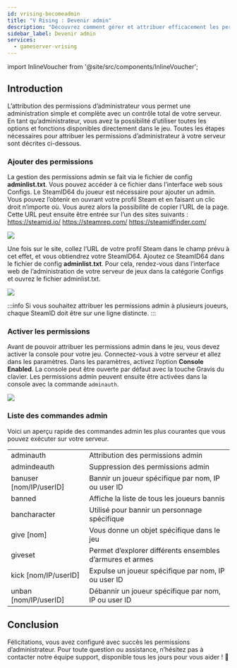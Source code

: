 ```yaml
---
id: vrising-becomeadmin
title: "V Rising : Devenir admin"
description: "Découvrez comment gérer et attribuer efficacement les permissions d’administrateur complet pour votre serveur de jeux → En savoir plus maintenant"
sidebar_label: Devenir admin
services:
  - gameserver-vrising
---
```


import InlineVoucher from '@site/src/components/InlineVoucher';

## Introduction
L’attribution des permissions d’administrateur vous permet une administration simple et complète avec un contrôle total de votre serveur. En tant qu’administrateur, vous avez la possibilité d’utiliser toutes les options et fonctions disponibles directement dans le jeu. Toutes les étapes nécessaires pour attribuer les permissions d’administrateur à votre serveur sont décrites ci-dessous.  
<InlineVoucher />

### Ajouter des permissions

La gestion des permissions admin se fait via le fichier de config **adminlist.txt**. Vous pouvez accéder à ce fichier dans l’interface web sous Configs. Le SteamID64 du joueur est nécessaire pour ajouter un admin. Vous pouvez l’obtenir en ouvrant votre profil Steam et en faisant un clic droit n’importe où. Vous aurez alors la possibilité de copier l’URL de la page. Cette URL peut ensuite être entrée sur l’un des sites suivants : https://steamid.io/ https://steamrep.com/ https://steamidfinder.com/ 

![](https://screensaver01.zap-hosting.com/index.php/s/QT5HRX4t966kRjQ/preview)

Une fois sur le site, collez l’URL de votre profil Steam dans le champ prévu à cet effet, et vous obtiendrez votre SteamID64. Ajoutez ce SteamID64 dans le fichier de config **adminlist.txt**. Pour cela, rendez-vous dans l’interface web de l’administration de votre serveur de jeux dans la catégorie Configs et ouvrez le fichier adminlist.txt. 

![](https://screensaver01.zap-hosting.com/index.php/s/Y35BDx5xJ5zLGoS/preview)

:::info
Si vous souhaitez attribuer les permissions admin à plusieurs joueurs, chaque SteamID doit être sur une ligne distincte.
:::

### Activer les permissions

Avant de pouvoir attribuer les permissions admin dans le jeu, vous devez activer la console pour votre jeu. Connectez-vous à votre serveur et allez dans les paramètres. Dans les paramètres, activez l’option **Console Enabled**. La console peut être ouverte par défaut avec la touche Gravis du clavier. Les permissions admin peuvent ensuite être activées dans la console avec la commande `adminauth`. 

![](https://screensaver01.zap-hosting.com/index.php/s/MLS9wbcC56ZomAb/preview)


### Liste des commandes admin

Voici un aperçu rapide des commandes admin les plus courantes que vous pouvez exécuter sur votre serveur. 

|                          |                                                         |
| ------------------------ | ------------------------------------------------------- |
| adminauth                | Attribution des permissions admin                        |
| admindeauth              | Suppression des permissions admin                        |
| banuser [nom/IP/userID]  | Bannir un joueur spécifique par nom, IP ou user ID      |
| banned                   | Affiche la liste de tous les joueurs bannis             |
| bancharacter             | Utilisé pour bannir un personnage spécifique             |
| give [nom]               | Vous donne un objet spécifique dans le jeu               |
| giveset                  | Permet d’explorer différents ensembles d’armures et armes|
| kick [nom/IP/userID]     | Expulse un joueur spécifique par nom, IP ou user ID      |
| unban [nom/IP/userID]    | Débannir un joueur spécifique par nom, IP ou user ID     |


## Conclusion

Félicitations, vous avez configuré avec succès les permissions d’administrateur. Pour toute question ou assistance, n’hésitez pas à contacter notre équipe support, disponible tous les jours pour vous aider ! 🙂

<InlineVoucher />